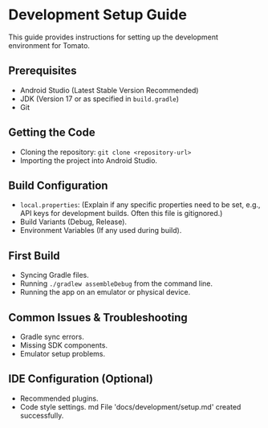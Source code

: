# Development Setup Guide

This guide provides instructions for setting up the development environment for Tomato.

## Prerequisites

- Android Studio (Latest Stable Version Recommended)
- JDK (Version 17 or as specified in `build.gradle`)
- Git

## Getting the Code

- Cloning the repository: `git clone <repository-url>`
- Importing the project into Android Studio.

## Build Configuration

- `local.properties`: (Explain if any specific properties need to be set, e.g., API keys for development builds. Often this file is gitignored.)
- Build Variants (Debug, Release).
- Environment Variables (If any used during build).

## First Build

- Syncing Gradle files.
- Running `./gradlew assembleDebug` from the command line.
- Running the app on an emulator or physical device.

## Common Issues & Troubleshooting

- Gradle sync errors.
- Missing SDK components.
- Emulator setup problems.

## IDE Configuration (Optional)

- Recommended plugins.
- Code style settings.
md
File 'docs/development/setup.md' created successfully.
